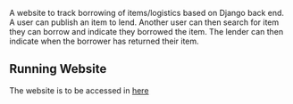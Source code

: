 A website to track borrowing of items/logistics based on Django back end. A user can publish an item to lend. Another user can then search for item they can borrow and indicate they borrowed the item. The lender can then indicate when the borrower has returned their item.

## Running Website
The website is to be accessed in
[here](https://herokuapp.com)
